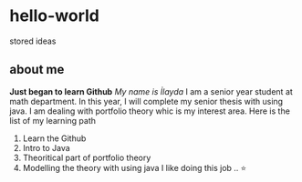 # hello-world
stored ideas
## about me 
**Just began to learn Github**
*My name is İlayda* I am a senior year student at math department. In this year, I will complete my senior thesis with using java. I am dealing with portfolio theory whic is my interest area. Here is the list of my learning path 
1. Learn the Github
2. Intro to Java
3. Theoritical part of portfolio theory
4. Modelling the theory with using java
 I like doing this job .. ⭐ 
